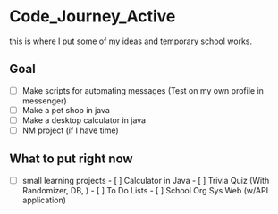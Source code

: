 # Code_Journey_Active

this is where I put some of my ideas and temporary school works.

## Goal
  - [ ]  Make scripts for automating messages (Test on my own profile in messenger)
  - [ ]  Make a pet shop in java
  - [ ]  Make a desktop calculator in java
  - [ ]  NM project (if I have time)

## What to put right now
  - [ ]  small learning projects
    - [ ]  Calculator in Java
    - [ ]  Trivia Quiz (With Randomizer, DB, )
    - [ ]  To Do Lists
    - [ ]  School Org Sys Web (w/API application)   

 
